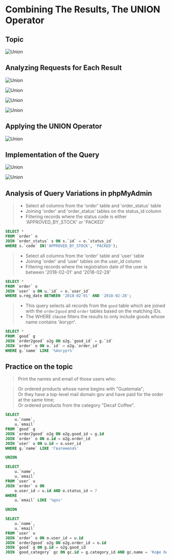 # Combining The Results, The UNION Operator

## Topic
![Union](../images/union00.png)

## Analyzing Requests for Each Result
![Union](../images/union01.png)

![Union](../images/union02.png)

![Union](../images/union03.png)

![Union](../images/union04.png)

## Applying the UNION Operator
![Union](../images/union05.png)

## Implementation of the Query
![Union](../images/union06.png)

![Union](../images/union07.png)


## Analysis of Query Variations in phpMyAdmin

>- Select all columns from the 'order' table and 'order_status' table
>- Joining 'order' and 'order_status' tables on the status_id column
>- Filtering records where the status code is either 'APPROVED_BY_STOCK' or 'PACKED'
```sql
SELECT * 
FROM `order` o
JOIN `order_status` s ON s.`id` = o.`status_id`
WHERE s.`code` IN('APPROVED_BY_STOCK', 'PACKED');
```

>- Select all columns from the 'order' table and 'user' table
>- Joining 'order' and 'user' tables on the user_id column
>- Filtering records where the registration date of the user is between '2018-02-01' and '2018-02-28'
```sql
SELECT * 
FROM `order` o
JOIN `user` u ON u.`id` = o.`user_id`
WHERE u.reg_date BETWEEN '2018-02-01' AND '2018-02-28';
```

>- This query selects all records from the `good` table which are joined with the `order2good` and `order` tables based on the matching IDs.
>- The WHERE clause filters the results to only include goods whose name contains 'йогурт'.
```sql
SELECT *
FROM `good` g
JOIN `order2good` o2g ON o2g.`good_id` = g.`id`
JOIN `order` o ON o.`id` = o2g.`order_id`
WHERE g.`name` LIKE '%йогурт%'
```

## Practice on the topic

> Print the names and email of those users who:

> Or ordered products whose name begins with "Guatemala";  
> Or they have a top-level mail domain gov and have paid for the order at the same time;  
> Or ordered products from the category "Decaf Coffee".  

```sql
SELECT
    u.`name`,
    u.`email`
FROM `good` g
JOIN `order2good` o2g ON o2g.good_id = g.id
JOIN `order` o ON o.id = o2g.order_id
JOIN `user` u ON u.id = o.user_id
WHERE g.`name` LIKE 'Гватемала%'

UNION

SELECT
    u.`name`,
    u.`email`
FROM `user` u
JOIN `order` o ON
    o.user_id = u.id AND o.status_id = 7
WHERE
    u.`email` LIKE '%gov' 

UNION

SELECT
    u.`name`,
    u.`email`
FROM `user` u
JOIN `order` o ON o.user_id = u.id
JOIN `order2good` o2g ON o2g.order_id = o.id
JOIN `good` g ON g.id = o2g.good_id
JOIN `good_category` gc ON gc.id = g.category_id AND gc.name = 'Кофе без кофеина';

```
